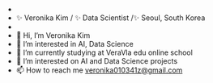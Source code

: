 -
- ✨ Veronika Kim / ✨ Data Scientist /✨ Seoul,  South Korea 
-  
- 👋 Hi, I’m Veronika Kim
- 👀 I’m interested in AI, Data Science
- 🌱 I’m currently studying at VeraVla edu online school
- 💞️ I’m interested on AI and Data Science projects
- 📫 How to reach me veronika010341z@gmail.com



<!---
KIMVERONIKA/KIMVERONIKA is a ✨ special ✨ repository because its `README.md` (this file) appears on your GitHub profile.
You can click the Preview link to take a look at your changes.
--->
